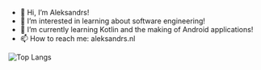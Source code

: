 - 👋 Hi, I’m Aleksandrs!
- 👀 I’m interested in learning about software engineering!
- 🌱 I’m currently learning Kotlin and the making of Android applications!
- 📫 How to reach me: aleksandrs.nl

 ![Top Langs](https://github-readme-stats.vercel.app/api/top-langs/?username=al3ksandrs&langs_count=5&theme=tokyonight)

<!---
al3ksandrs/al3ksandrs is a ✨ special ✨ repository because its `README.md` (this file) appears on your GitHub profile.
You can click the Preview link to take a look at your changes.
--->
